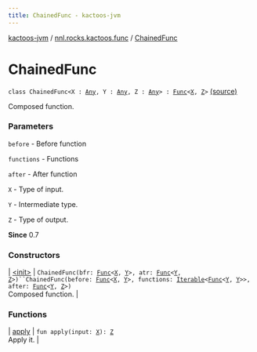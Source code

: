 ```yaml
---
title: ChainedFunc - kactoos-jvm
---
```


[kactoos-jvm](../../index.html) / [nnl.rocks.kactoos.func](../index.html) / [ChainedFunc](./index.html)

# ChainedFunc

`class ChainedFunc<X : `[`Any`](https://kotlinlang.org/api/latest/jvm/stdlib/kotlin/-any/index.html)`, Y : `[`Any`](https://kotlinlang.org/api/latest/jvm/stdlib/kotlin/-any/index.html)`, Z : `[`Any`](https://kotlinlang.org/api/latest/jvm/stdlib/kotlin/-any/index.html)`> : `[`Func`](../../nnl.rocks.kactoos/-func/index.html)`<`[`X`](index.html#X)`, `[`Z`](index.html#Z)`>` [(source)](https://github.com/neonailol/kactoos/blob/master/kactoos-jvm/src/main/kotlin/nnl/rocks/kactoos/func/ChainedFunc.kt#L16)

Composed function.

### Parameters

`before` - Before function

`functions` - Functions

`after` - After function

`X` - Type of input.

`Y` - Intermediate type.

`Z` - Type of output.

**Since**
0.7

### Constructors

| [&lt;init&gt;](-init-.html) | `ChainedFunc(bfr: `[`Func`](../../nnl.rocks.kactoos/-func/index.html)`<`[`X`](index.html#X)`, `[`Y`](index.html#Y)`>, atr: `[`Func`](../../nnl.rocks.kactoos/-func/index.html)`<`[`Y`](index.html#Y)`, `[`Z`](index.html#Z)`>)``ChainedFunc(before: `[`Func`](../../nnl.rocks.kactoos/-func/index.html)`<`[`X`](index.html#X)`, `[`Y`](index.html#Y)`>, functions: `[`Iterable`](https://kotlinlang.org/api/latest/jvm/stdlib/kotlin.collections/-iterable/index.html)`<`[`Func`](../../nnl.rocks.kactoos/-func/index.html)`<`[`Y`](index.html#Y)`, `[`Y`](index.html#Y)`>>, after: `[`Func`](../../nnl.rocks.kactoos/-func/index.html)`<`[`Y`](index.html#Y)`, `[`Z`](index.html#Z)`>)`<br>Composed function. |

### Functions

| [apply](apply.html) | `fun apply(input: `[`X`](index.html#X)`): `[`Z`](index.html#Z)<br>Apply it. |

